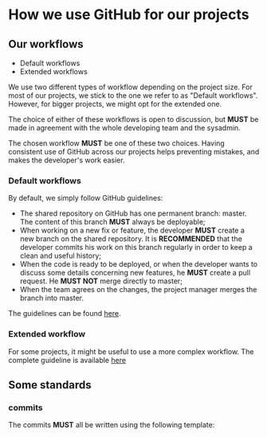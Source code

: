 # How we use GitHub for our projects

## Our workflows

- Default workflows
- Extended workflows

We use two different types of workflow depending on the project size. For most of our projects, we stick to the one we refer to as "Default workflows". However, for bigger projects, we might opt for the extended one.

The choice of either of these workflows is open to discussion, but **MUST** be made in agreement with the whole developing team and the sysadmin.

The chosen workflow **MUST** be one of these two choices. Having consistent use of GitHub across our projects helps preventing mistakes, and makes the developer's work easier.

### Default workflows

By default, we simply follow GitHub guidelines:
- The shared repository on GitHub has one permanent branch: master. The content of this branch **MUST** always be deployable;
- When working on a new fix or feature, the developer **MUST** create a new branch on the shared repository. It is **RECOMMENDED** that the developer commits his work on this branch regularly in order to keep a clean and useful history;
- When the code is ready to be deployed, or when the developer wants to discuss some details concerning new features, he **MUST** create a pull request. He **MUST NOT** merge directly to master;
- When the team agrees on the changes, the project manager merges the branch into master.

The guidelines can be found [here](https://guides.GitHub.com/introduction/flow/).

### Extended workflow

For some projects, it might be useful to use a more complex workflow. The complete guideline is available [here](http://nvie.com/posts/a-successful-git-branching-model/)

## Some standards

  ### commits

  The commits **MUST** all be written using the following template:
